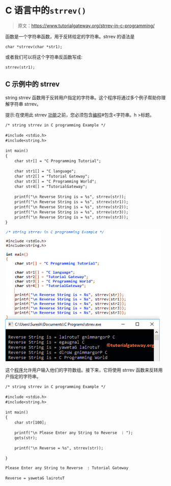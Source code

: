 # C 语言中的`strrev()`

> 原文：<https://www.tutorialgateway.org/strrev-in-c-programming/>

函数是一个字符串函数，用于反转给定的字符串。strrev 的语法是

```
char *strrev(char *str1);
```

或者我们可以将这个字符串反函数写成:

```
strrev(str1);
```

## C 示例中的 strrev

string strrev 函数用于反转用户指定的字符串。这个程序将通过多个例子帮助你理解字符串 strrev。

提示:在使用此 strrev [功能](https://www.tutorialgateway.org/c-string/)之前，您必须包含[编程](https://www.tutorialgateway.org/c-programming/)#包含<字符串。h >标题。

```
/* string strrev in C programming Example */

#include <stdio.h> 
#include<string.h>

int main()
{
	char str[] = "C Programming Tutorial";

	char str1[] = "C language";
	char str2[] = "Tutorial Gateway";
	char str3[] = "C Programming World";
	char str4[] = "TutorialGateway";

 	printf("\n Reverse String is = %s", strrev(str));
 	printf("\n Reverse String is = %s", strrev(str1));
 	printf("\n Reverse String is = %s", strrev(str2));
 	printf("\n Reverse String is = %s", strrev(str3)); 	
  	printf("\n Reverse String is = %s", strrev(str3)); 		
}
```

![String strrev in C programming Example 1](img/52068605bcc2a9c75a62bf59e1beb000.png)

这个[程序](https://www.tutorialgateway.org/c-programming-examples/)允许用户输入他们的字符数组。接下来，它将使用 strrev 函数来反转用户指定的字符串。

```
/* string strrev in C programming Example */

#include <stdio.h> 
#include<string.h>

int main()
{
	char str[100];

	printf("\n Please Enter any String to Reverse  : ");
	gets(str);	

 	printf("\n Reverse = %s", strrev(str));

}
```

```
Please Enter any String to Reverse  : Tutorial Gateway

Reverse = yawetaG lairotuT
```